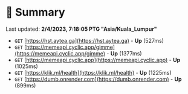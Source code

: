 # 📖 Summary
Last updated: **2/4/2023, 7:18:05 PTG "Asia/Kuala_Lumpur"**

- `GET` [https://hst.aytea.ga](https://hst.aytea.ga) - **Up** (527ms)
- `GET` [https://memeapi.cyclic.app/gimme](https://memeapi.cyclic.app/gimme) - **Up** (1377ms)
- `GET` [https://memeapi.cyclic.app](https://memeapi.cyclic.app) - **Up** (1025ms)
- `GET` [https://klik.ml/health](https://klik.ml/health) - **Up** (1225ms)
- `GET` [https://dumb.onrender.com](https://dumb.onrender.com) - **Up** (899ms)

